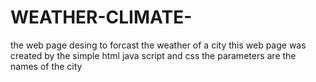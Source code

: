 # WEATHER-CLIMATE-
the web page desing to forcast the weather of a city
this web page was created by the simple html java script and css the parameters are the names of the city 
